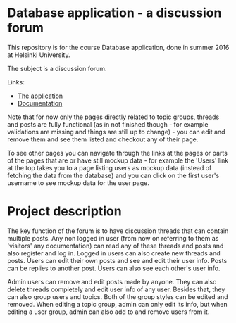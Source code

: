 # Database application - a discussion forum

This repository is for the course Database application, done in summer 2016 at Helsinki University.

The subject is a discussion forum.

Links:

* [The application](http://tuomokar.users.cs.helsinki.fi/tsoha/)
* [Documentation](https://github.com/tuomokar/Tsoha-Bootstrap/tree/master/doc/documentation.pdf)

Note that for now only the pages directly related to topic groups, threads and posts are fully functional (as in not finished though - for example validations are missing and things are still up to change) - you can edit and remove them and see them listed and checkout any of their page.

To see other pages you can navigate through the links at the pages or parts of the pages that are or have still mockup data - for example the 'Users' link at the top takes you to a page listing users as mockup data (instead of fetching the data from the database) and you can click on the first user's username to see mockup data for the user page.

# Project description

The key function of the forum is to have discussion threads that can contain multiple posts. Any non logged in user (from now on referring to them as 'visitors' any documentation) can read any of these threads and posts and also register and log in. Logged in users can also create new threads and posts. Users can edit their own posts and see and edit their user info. Posts can be replies to another post. Users can also see each other's user info.

Admin users can remove and edit posts made by anyone. They can also delete threads completely and edit user info of any user. Besides that, they can also group users and topics. Both of the group styles can be edited and removed. When editing a topic group, admin can only edit its info, but when editing a user group, admin can also add to and remove users from it.




